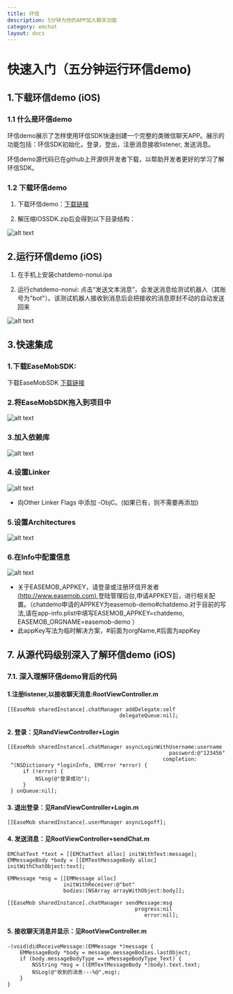 ```yaml
---
title: 环信
description: 5分钟为你的APP加入聊天功能
category: emchat
layout: docs
---
```


# 快速入门（五分钟运行环信demo)  


## 1.下载环信demo (iOS) ##

###  1.1 什么是环信demo ###

环信demo展示了怎样使用环信SDK快速创建一个完整的类微信聊天APP。展示的功能包括：环信SDK初始化，登录，登出，注册消息接收listener, 发送消息。

环信demo源代码已在github上开源供开发者下载，以帮助开发者更好的学习了解环信SDK。

### 1.2 下载环信demo ###

    

1. 下载环信demo：[下载链接](http://www.easemob.com/downloads/iOSSDK.zip)

2. 解压缩iOSSDK.zip后会得到以下目录结构：
 
 ![alt text](example_layout.png "Title")


## 2.运行环信demo (iOS) ##

1. 在手机上安装chatdemo-nonui.ipa
    
 
2. 运行chatdemo-nonui: 点击“发送文本消息”，会发送消息给测试机器人（其账号为"bot"）。该测试机器人接收到消息后会把接收的消息原封不动的自动发送回来

 ![alt text](demo.png "demo")

## 3.快速集成 ##

### 1.下载EaseMobSDK: ###
下载EaseMobSDK
[下载链接](http://www.easemob.com/downloads/iOSSDK.zip)

### 2.将EaseMobSDK拖入到项目中 ###
 ![alt text](import.png "Title")
 
### 3.加入依赖库 ###
 ![alt text](addLib.png "Lib")
 
### 4.设置Linker ###
![alt text](link.png "link")

*	向Other Linker Flags 中添加 -ObjC。(如果已有，则不需要再添加)

### 5.设置Architectures ###
![alt text](Active.png "Active")

### 6.在Info中配置信息 ###
![alt text](info.png "info")

 *	关于EASEMOB_APPKEY，请登录或注册环信开发者[(http://www.easemob.com)](http://www.easemob.com),登陆管理后台,申请APPKEY后，进行相关配置。（chatdemo申请的APPKEY为easemob-demo#chatdemo.对于目前的写法,请在app-info.plist中填写EASEMOB_APPKEY=chatdemo, EASEMOB_ORGNAME=easemob-demo ）
 *	此appKey写法为临时解决方案，#前面为orgName,#后面为appKey

  
 

## 7. 从源代码级别深入了解环信demo (iOS) ##


### 7.1. 深入理解环信demo背后的代码 ###

#### 1.注册listener,以接收聊天消息:RootViewController.m ####

    [[EaseMob sharedInstance].chatManager addDelegate:self
                                        delegateQueue:nil];

#### 2. 登录：见RandViewController+Login ####

    [[EaseMob sharedInstance].chatManager asyncLoginWithUsername:username
                                                        password:@"123456"
                                                      completion:
     ^(NSDictionary *loginInfo, EMError *error) {
         if (!error) {
             NSLog(@"登录成功");         
         }
     } onQueue:nil];


#### 3. 退出登录：见RandViewController+Login.m ####

	[[EaseMob sharedInstance].userManager asyncLogoff];

#### 4. 发送消息：见RootViewController+sendChat.m ####

    EMChatText *text = [[EMChatText alloc] initWithText:message];
    EMMessageBody *body = [[EMTextMessageBody alloc] initWithChatObject:text];
    
    EMMessage *msg = [[EMMessage alloc]
                      initWithReceiver:@"bot"
                      bodies:[NSArray arrayWithObject:body]];
    
    [[EaseMob sharedInstance].chatManager sendMessage:msg
                                             progress:nil
                                                error:nil];


#### 5. 接收聊天消息并显示：见RootViewController.m ####

	-(void)didReceiveMessage:(EMMessage *)message {
    	EMMessageBody *body = message.messageBodies.lastObject;
		if (body.messageBodyType == eMessageBodyType_Text) {
			NSString *msg = ((EMTextMessageBody *)body).text.text;
			NSLog(@"收到的消息---%@",msg);
	    }
	}



